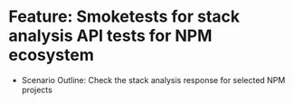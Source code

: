 # Feature: Smoketests for stack analysis API tests for NPM ecosystem
- Scenario Outline: Check the stack analysis response for selected NPM projects
